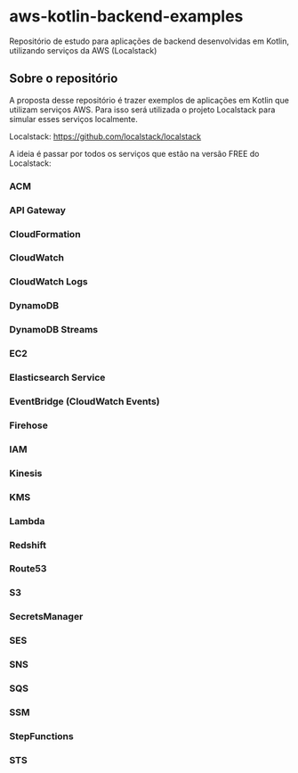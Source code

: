 # aws-kotlin-backend-examples
Repositório de estudo para aplicações de backend desenvolvidas em Kotlin, utilizando serviços da AWS (Localstack)

## Sobre o repositório

A proposta desse repositório é trazer exemplos de aplicações em Kotlin que utilizam 
serviços AWS. Para isso será utilizada o projeto Localstack para simular esses serviços
localmente.

Localstack: https://github.com/localstack/localstack

A ideia é passar por todos os serviços que estão na versão FREE do Localstack:

### ACM
### API Gateway
### CloudFormation
### CloudWatch
### CloudWatch Logs
### DynamoDB
### DynamoDB Streams
### EC2
### Elasticsearch Service
### EventBridge (CloudWatch Events)
### Firehose
### IAM
### Kinesis
### KMS
### Lambda
### Redshift
### Route53
### S3
### SecretsManager
### SES
### SNS
### SQS
### SSM
### StepFunctions
### STS